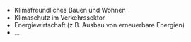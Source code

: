 - Klimafreundliches Bauen und Wohnen
- Klimaschutz im Verkehrssektor
- Energiewirtschaft (z.B. Ausbau von erneuerbare Energien)
- ...

